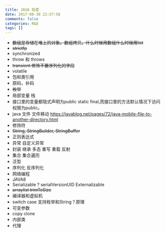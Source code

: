 ```yaml
---
title: JAVA 拾遗
date: 2017-08-30 22:57:58
comments: false
categories: R&D
tags: []
---
```


* ~~数组是存储在堆上的对象。数组拷贝。什么时候用数组什么时候用list~~
* ~~strictfp~~
* synchronized
* throw 和 throws
* ~~transient 修饰不要序列化的字段~~
* volatile
* 包和类引用
* 原码，补码
* ~~枚举~~
* 局部变量 栈
* 接口里的变量都隐式声明为public static final,而接口里的方法默认情况下访问权限为public。
* java 文件 文件移动 https://javablog.net/pages/72/java-mobile-file-to-another-directory.html
* 修饰符
* ~~String, StringBuilder, StringBuffer~~
* 正则表达式
* 异常 自定义异常
* 封装 继承 多态 重写 重载 反射
* 集合 集合遍历
* 泛型
* 序列化 反序列化
* 网络编程
* JAVA8
* Serializable ? serialVersionUID  Externalizable 
* ~~arraylist trimToSize~~
* 编译器和虚拟机
* switch case 支持枚举和String？原理
* 可变参数
* copy clone
* 内部类
* 代理